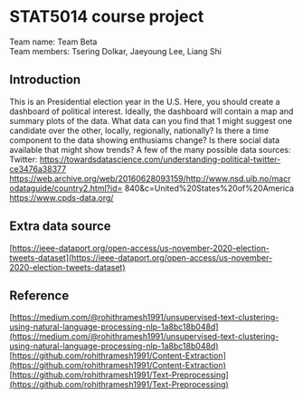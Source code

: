 # STAT5014 course project

Team name: Team Beta <br>
Team members: Tsering Dolkar, Jaeyoung Lee, Liang Shi

## Introduction

This is an Presidential election year in the U.S. Here, you should create a dashboard of political interest.
Ideally, the dashboard will contain a map and summary plots of the data. What data can you find that
1
might suggest one candidate over the other, locally, regionally, nationally? Is there a time component to the
data showing enthusiams change? Is there social data available that might show trends? A few of the many
possible data sources:
Twitter: https://towardsdatascience.com/understanding-political-twitter-ce3476a38377
https://web.archive.org/web/20160628093159/http://www.nsd.uib.no/macrodataguide/country2.html?id=
840&c=United%20States%20of%20America https://www.cpds-data.org/

## Extra data source

[https://ieee-dataport.org/open-access/us-november-2020-election-tweets-dataset](https://ieee-dataport.org/open-access/us-november-2020-election-tweets-dataset)

## Reference

[https://medium.com/@rohithramesh1991/unsupervised-text-clustering-using-natural-language-processing-nlp-1a8bc18b048d](https://medium.com/@rohithramesh1991/unsupervised-text-clustering-using-natural-language-processing-nlp-1a8bc18b048d) <br>
[https://github.com/rohithramesh1991/Content-Extraction](https://github.com/rohithramesh1991/Content-Extraction) <br>
[https://github.com/rohithramesh1991/Text-Preprocessing](https://github.com/rohithramesh1991/Text-Preprocessing) <br>